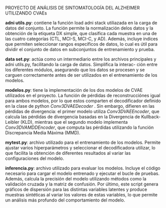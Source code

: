 PROYECTO DE ANÁLISIS DE SINTOMATOLOGÍA DEL ALZHEIMER UTILIZANDO CVAEs

**adni utils.py**: contiene la función load adni stack utiliazada en la carga de datos del conjunto. La función permite la normalización delos datos y 
la obtención de la etiqueta DX simple, que clasifica cada muestra en una de las cuatro categorías (CTL, MCI-S, MCI-C, y AD). Además, incluye índices 
que permiten seleccionar rangos específicos de datos, lo cual es útil para dividir el conjunto de datos en subconjuntos de entrenamiento y prueba.

**data set.py**: actúa como un intermediario entre los archivos principales y adni utils.py, facilitando la carga de datos. Simplifica la interac-
ción entre los diferentes módulos, asegurando que los datos se procesen y se carguen correctamente antes de ser utilizados en el entrenamiento
de los modelos.

**modelos.py**: tiene la implementación de los dos modelos de CVAE utilizados en el proyecto. La función de pérdidas de reconstrucciónes igual para 
ambos modelos, por lo que estos comparten el decodificador definido en la clase de python *Conv3DVAEDecoder* . Sin embargo, difieren en las pérdidas 
de divergencia: el primer modelo utiliza *Conv3DVAEEncoder*, que calcula las pérdidas de divergencia basadas en la Divergencia de Kullback-Leibler (KLD), 
mientras que el segundo modelo implementa *Conv3DVAMDDEncoder*, que computa las pérdidas utilizando la función Discrepancia Media Máxima (MMD).

**mytest.py**: archivo utilizado para el entrenamiento de los modelos. Permite ajustar varios hiperparámetros y seleccionar el decodificadora utilizar, 
lo que facilita la obtención de diferentes resultados al variar las configuraciones del modelo.

**inferencia.py**: archivo utilizado para evaluar los modelos. Incluye el código necesario para cargar el modelo entrenado y ejecutar el bucle de pruebas. 
Además, calcula la precisión del modelo utilizando métodos como la validación cruzada y la matriz de confusión. Por último, este script genera gráficos de 
dispersión para las distintas variables latentes y produce muestras sintéticas al variar los valores de estas variables, lo que permite un análisis más 
profundo del comportamiento del modelo.
